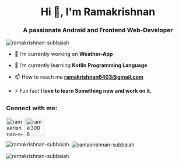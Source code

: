<h1 align="center">Hi 👋, I'm Ramakrishnan</h1>
<h3 align="center">A passionate Android and Frontend Web-Developer</h3>

<p align="left"> <img src="https://komarev.com/ghpvc/?username=ramakrishnan-subbaiah&label=Profile%20views&color=0e75b6&style=flat" alt="ramakrishnan-subbaiah" /> </p>

- 🔭 I’m currently working on **Weather-App**

- 🌱 I’m currently learning **Kotlin Programming Language**

- 📫 How to reach me **ramakrishnan6403@gmail.com**

- ⚡ Fun fact **I love to learn Something new and work on it.**

<h3 align="left">Connect with me:</h3>
<p align="left">
<a href="https://linkedin.com/in/ramakrishnan-s-9350b6225" target="blank"><img align="center" src="https://user-images.githubusercontent.com/113575392/227770569-23639424-f209-419b-a320-00e99875dfba.png" alt="ramakrishnan-s-9350b6225" height="50" width="50" /></a>
<a href="https://instagram.com/ramki3006" target="blank"><img align="center" src="https://user-images.githubusercontent.com/113575392/227770609-a3b95869-d500-42d0-a1a9-b0d4887354d3.png" alt="ramki3006" height="50" width="50" /></a>
</p>

<p><img align="left" src="https://github-readme-stats.vercel.app/api/top-langs?username=ramakrishnan-subbaiah&show_icons=true&locale=en&layout=compact" alt="ramakrishnan-subbaiah" /></p>

<p>&nbsp;<img align="center" src="https://github-readme-stats.vercel.app/api?username=ramakrishnan-subbaiah&show_icons=true&locale=en" alt="ramakrishnan-subbaiah" /></p>

<p><img align="center" src="https://github-readme-streak-stats.herokuapp.com/?user=ramakrishnan-subbaiah&" alt="ramakrishnan-subbaiah" /></p>
